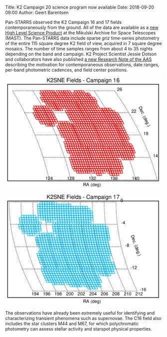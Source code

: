 Title: K2 Campaign 20 science program now available
Date: 2018-09-20 09:00
Author: Geert Barentsen

Pan-STARRS observed the K2 Campaign 16 and 17 fields contemporaneously from the ground.  All of the data are available as a [new High Level Science Product](https://archive.stsci.edu/prepds/k2sne/) at the Mikulski Archive for Space Telescopes (MAST).  The Pan-STARRS data include sparse *griz* time-series photometry of the entire 115 square degree K2 field of view, acquired in 7 square degree mosaics.  The number of time samples ranges from about 4 to 35 nights depending on the band and campaign.  K2 Project Scientist Jessie Dotson and collaborators have also published [a new Research Note of the AAS](http://iopscience.iop.org/journal/2515-5172) describing the motivation for contemporaneous observations, date ranges, per-band photometric cadences, and field center positions.


<a href="images/news/projections_c16.png"><img class="img-responsive" style="max-width:500px;" src="images/news/projections_c16.png" alt="C16 Pan-STARRS Field"></a>

<a href="images/news/projections_c17.png"><img class="img-responsive" style="max-width:500px;" src="images/news/projections_c17.png" alt="C17 Pan-STARRS Field"></a>

The observations have already been extremely useful for identifying and characterizing transient phenomena such as supernovae.  The C16 field also includes the star clusters M44 and M67, for which polychromatic photometry can assess stellar activity and starspot physical properties.
